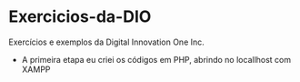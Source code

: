 # Exercicios-da-DIO
Exercícios e exemplos da Digital Innovation One Inc.
 * A primeira etapa eu criei os códigos em PHP, abrindo no locallhost com XAMPP
